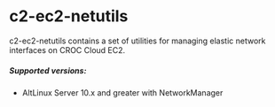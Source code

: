 # c2-ec2-netutils
c2-ec2-netutils contains a set of utilities for managing elastic network interfaces on CROC Cloud EC2.

##### Supported versions:
 - AltLinux Server 10.x and greater with NetworkManager

